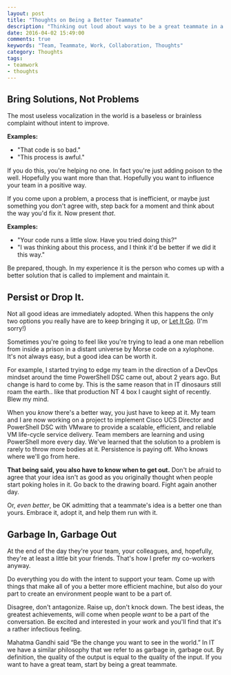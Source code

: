 ```yaml
---
layout: post
title: "Thoughts on Being a Better Teammate"
description: "Thinking out loud about ways to be a great teammate in a collaborative work environment."
date: 2016-04-02 15:49:00
comments: true
keywords: "Team, Teammate, Work, Collaboration, Thoughts"
category: Thoughts
tags:
- teamwork
- thoughts
---
```


## Bring Solutions, Not Problems

The most useless vocalization in the world is a baseless or brainless complaint without intent to improve. 

**Examples:**


- "That code is so bad."
- "This process is awful."

If you do this, you're helping no one. In fact you're just adding poison to the well. Hopefully you want more than that. 
Hopefully you want to influence your team in a positive way.

If you come upon a problem, a process that is inefficient, or maybe just something you don't agree with, step back for a 
moment and think about the way you'd fix it. Now present *that*.

**Examples:**

- "Your code runs a little slow. Have you tried doing this?"
- "I was thinking about this process, and I think it'd be better if we did it this way."

Be prepared, though. In my experience it is the person who comes up with a better solution that is called to implement 
and maintain it.

## Persist or Drop It.
Not all good ideas are immediately adopted. When this happens the only two options you really have are to keep bringing 
it up, or [Let It Go](https://youtu.be/YVVTZgwYwVo). (I'm sorry!)

Sometimes you're going to feel like you're trying to lead a one man rebellion from inside a prison in a distant universe 
by Morse code on a xylophone. It's not always easy, but a good idea can be worth it.

For example, I started trying to edge my team in the direction of a DevOps mindset around the time PowerShell DSC came out, 
about 2 years ago. But change is hard to come by. This is the same reason that in IT dinosaurs still roam the earth.. like that 
production NT 4 box I caught sight of recently. Blew my mind.

When you *know* there's a better way, you just have to keep at it. My team and I are now working on a project to implement Cisco 
UCS Director and PowerShell DSC with VMware to provide a scalable, efficient, and reliable VM life-cycle service delivery. Team 
members are learning and using PowerShell more every day. We've learned that the solution to a problem is rarely to throw more 
bodies at it. Persistence is paying off. Who knows where we'll go from here.

**That being said, you also have to know when to get out.** Don't be afraid to agree that your idea isn't as good as you originally 
thought when people start poking holes in it. Go back to the drawing board. Fight again another day.

Or, *even better*, be OK admitting that a teammate's idea is a better one than yours. Embrace it, adopt it, and help them run with it.

## Garbage In, Garbage Out
At the end of the day they're your team, your colleagues, and, hopefully, they're at least a little bit your friends. That's how 
I prefer my co-workers anyway.

Do everything you do with the intent to support your team. Come up with things that make all of you a better more efficient machine, 
but also do your part to create an environment people want to be a part of.

Disagree, don't antagonize. Raise up, don't knock down. The best ideas, the greatest achievements, will come when people *want* to be 
a part of the conversation. Be excited and interested in your work and you'll find that it's a rather infectious feeling.

Mahatma Gandhi said “Be the change you want to see in the world.” In IT we have a similar philosophy that we refer to as garbage in, garbage 
out. By definition, the quality of the output is equal to the quality of the input. If you want to have a great team, start by being a great teammate.